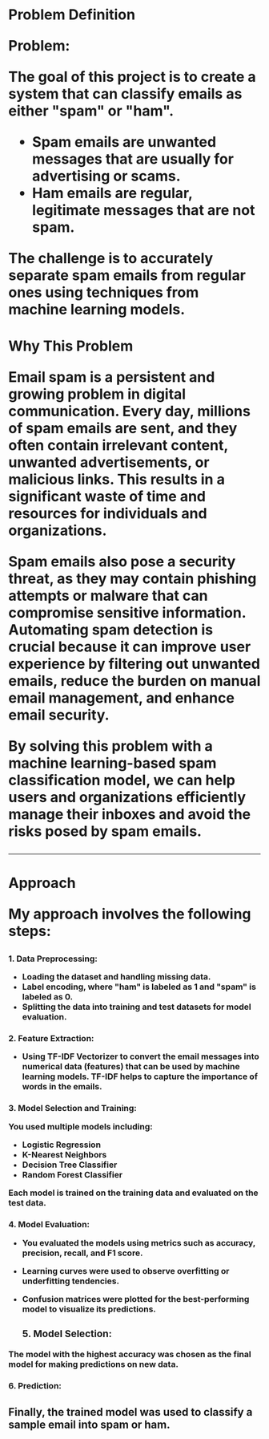 
**<h1>Problem Definition**

**Problem:**

 **The goal of this project is to create a system that can classify emails as either "spam" or "ham".**

* **Spam emails are unwanted messages that are usually for advertising or scams.**
* **Ham emails are regular, legitimate messages that are not spam.**


**The challenge is to accurately separate spam emails from regular ones using techniques from  machine learning models.**



**<h1>Why This Problem**

Email spam is a persistent and growing problem in digital communication. Every day, millions of spam emails are sent, and they often contain irrelevant content, unwanted advertisements, or malicious links. This results in a significant waste of time and resources for individuals and organizations.

Spam emails also pose a security threat, as they may contain phishing attempts or malware that can compromise sensitive information. Automating spam detection is crucial because it can improve user experience by filtering out unwanted emails, reduce the burden on manual email management, and enhance email security.

By solving this problem with a machine learning-based spam classification model, we can help users and organizations efficiently manage their inboxes and avoid the risks posed by spam emails.

---

**<h1>Approach**

My approach involves the following steps:

**<h3>1. Data Preprocessing**:

- Loading the dataset and handling missing data.
- Label encoding, where "ham" is labeled as 1 and "spam" is labeled as 0.
- Splitting the data into training and test datasets for model evaluation.

**<h3>2. Feature Extraction**:

- Using **TF-IDF Vectorizer** to convert the email messages into numerical data (features) that can be used by machine learning models. TF-IDF helps to capture the importance of words in the emails.

**<h3>3. Model Selection and Training**:

You used multiple models including:

- **Logistic Regression**
- **K-Nearest Neighbors**
- **Decision Tree Classifier**
- **Random Forest Classifier**

Each model is trained on the training data and evaluated on the test data.

**<h3>4. Model Evaluation**:

- You evaluated the models using metrics such as **accuracy**, **precision**, **recall**, and **F1 score**.
- **Learning curves** were used to observe overfitting or underfitting tendencies.
- **Confusion matrices** were plotted for the best-performing model to visualize its predictions.

  **<h3>5. Model Selection**:

The model with the highest accuracy was chosen as the final model for making predictions on new data.

**<h3>6. Prediction**:

## Finally, the trained model was used to classify a sample email into spam or ham.
